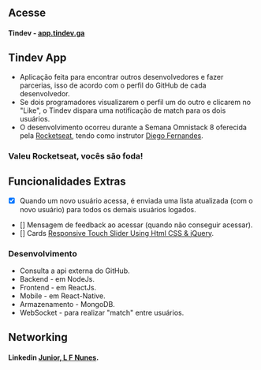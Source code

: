 ## Acesse

#### Tindev - [app.tindev.ga](https://app.tindev.ga)

## Tindev App

- Aplicação feita para encontrar outros desenvolvedores e fazer parcerias, isso de acordo com o perfil do GitHub de cada desenvolvedor.
- Se dois programadores visualizarem o perfil um do outro e clicarem no  "Like", o Tindev dispara uma notificação de match para os dois usuários.
- O desenvolvimento ocorreu durante a Semana Omnistack 8 oferecida pela [Rocketseat](https://github.com/Rocketseat), tendo como instrutor [Diego Fernandes](https://github.com/diego3g).

### Valeu Rocketseat, vocês são foda!  

## Funcionalidades Extras

- [x] Quando um novo usuário acessa, é enviada uma lista atualizada (com o novo usuário) para todos os demais usuários logados.
- [] Mensagem de feedback ao acessar (quando não conseguir acessar).
- [] Cards [Responsive Touch Slider Using Html CSS & jQuery](https://www.youtube.com/watch?v=kw1wnvWjgCw&t=469s).

### Desenvolvimento

- Consulta a api externa do GitHub.
- Backend - em NodeJs.
- Frontend - em ReactJs.
- Mobile - em React-Native.
- Armazenamento - MongoDB.
- WebSocket - para realizar "match" entre usuários.

## Networking

#### Linkedin <a href="http://linkedin.com/in/leonaldo-nunes-4a3132188" target="_blank">Junior, L F Nunes</a>.
